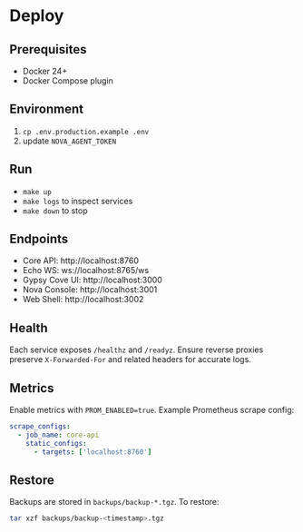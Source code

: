 # Deploy

## Prerequisites
- Docker 24+
- Docker Compose plugin

## Environment
1. `cp .env.production.example .env`
2. update `NOVA_AGENT_TOKEN`

## Run
- `make up`
- `make logs` to inspect services
- `make down` to stop

## Endpoints
- Core API: http://localhost:8760
- Echo WS: ws://localhost:8765/ws
- Gypsy Cove UI: http://localhost:3000
- Nova Console: http://localhost:3001
- Web Shell: http://localhost:3002

## Health
Each service exposes `/healthz` and `/readyz`.
Ensure reverse proxies preserve `X-Forwarded-For` and related headers for accurate logs.

## Metrics
Enable metrics with `PROM_ENABLED=true`.
Example Prometheus scrape config:
```yaml
scrape_configs:
  - job_name: core-api
    static_configs:
      - targets: ['localhost:8760']
```

## Restore
Backups are stored in `backups/backup-*.tgz`.
To restore:
```bash
tar xzf backups/backup-<timestamp>.tgz
```
